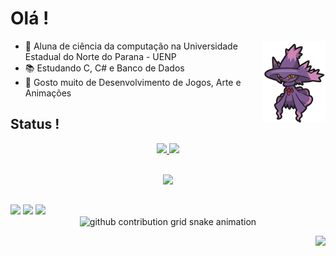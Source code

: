 # Olá !

<img src="mismagius2.png" align="right" width="100"/>


- 🔭 Aluna de ciência da computação na Universidade Estadual do Norte do Parana - UENP
- 📚 Estudando C, C# e Banco de Dados
- 👾 Gosto muito de Desenvolvimento de Jogos, Arte e Animações


## Status !


<div align="center">
  <a href="https://github.com/vieiranaju">
  <img height="180" src="https://github-readme-stats.vercel.app/api?username=vieiranaju&show_icons=true&theme=dracula"/>
  <img height="100" src="https://github-readme-stats.vercel.app/api/top-langs/?username=vieiranaju&layout=compact&theme=dracula"/>
</div>
<div style="display: inline_block"><br>

<p align="center">
  <a href="https://skillicons.dev">
    <img src="https://skillicons.dev/icons?i=c,cs&perline=3" />
  </a>
</p>

 ##
 
<div> 
  <a href = "anajuvieira2005@gmail.com"><img src="https://img.shields.io/badge/-Gmail-%23333?style=for-the-badge&logo=gmail&logoColor=white" target="_blank"></a>
  <a href="https://www.linkedin.com/in/ana-julia-vieira-machado-4629491ab/" target="_blank"><img src="https://img.shields.io/badge/-LinkedIn-%230077B5?style=for-the-badge&logo=linkedin&logoColor=white" target="_blank"></a> 
   <a href="https://instagram.com/vieiranajuu" target="_blank"><img src="https://img.shields.io/badge/-Instagram-%23E4405F?style=for-the-badge&logo=instagram&logoColor=white" target="_blank"></a>
</div>

<div align="center">
  <picture>
    <source media="(prefers-color-scheme: dark)" srcset="https://raw.githubusercontent.com/vieiranaju/vieiranaju/output/github-contribution-grid-snake-dark.svg">
    <source media="(prefers-color-scheme: light)" srcset="https://raw.githubusercontent.com/vieiranaju/vieiranaju/output/github-contribution-grid-snake.svg">
    <img alt="github contribution grid snake animation" src="https://raw.githubusercontent.com/vieiranaju/vieiranaju/output/github-contribution-grid-snake.svg">
  </picture>
  
  <p align="right">
    <img src="https://readme-typing-svg.herokuapp.com?font=Ubuntu&color=%23E4E2E2&vCenter=true&lines=Obrigada+por+visitar+meu+perfil+!" />
  </p>
</div>
